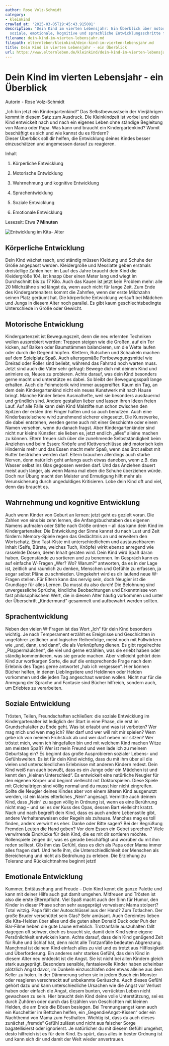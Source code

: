 ```yaml
---
author: Rose Volz-Schmidt
category:
- kleinkind
crawled_at: '2025-03-05T19:45:43.915001'
description: 'Dein Kind im vierten Lebensjahr: Ein Überblick über motorische, körperliche,
  soziale, emotionale, kognitive und sprachliche Entwicklungsschritte für Eltern.'
filename: dein-kind-im-vierten-lebensjahr.md
filepath: elternleben/kleinkind/dein-kind-im-vierten-lebensjahr.md
title: Dein Kind im vierten Lebensjahr - ein Überblick
url: https://www.elternleben.de/kleinkind/dein-kind-im-vierten-lebensjahr/
---
```


#  Dein Kind im vierten Lebensjahr - ein Überblick

Autorin - Rose Volz-Schmidt

„Ich bin jetzt ein Kindergartenkind!“ Das Selbstbewusstsein der Vierjährigen
kommt in diesem Satz zum Ausdruck. Die Kleinkindzeit ist vorbei und dein Kind
entwickelt nach und nach ein eigenes Leben ohne ständige Begleitung von Mama
oder Papa. Was kann und braucht ein Kindergartenkind? Womit beschäftigt es
sich und wie kannst du es fördern?  
Dieser Überblick soll dir helfen, die Entwicklung deines Kindes besser
einzuschätzen und angemessen darauf zu reagieren.

Inhalt

1. Körperliche Entwicklung

2. Motorische Entwicklung

3. Wahrnehmung und kognitive Entwicklung

4. Sprachentwicklung

5. Soziale Entwicklung

6. Emotionale Entwicklung

Lesezeit: Etwa **7 Minuten**

![Entwicklung im Kita-
Alter](/fileadmin/_processed_/d/2/csm_Artikel_Ueberblick_Entwicklung_Kita_Alter2_553810ee69.jpg)

##  Körperliche Entwicklung

Dein Kind wächst rasch, und ständig müssen Kleidung und Schuhe der Größe
angepasst werden. Kleidergröße und Messlatte geben erstmals dreistellige
Zahlen her: im Lauf des Jahre braucht dein Kind die Kleidergröße 104, ist
knapp über einen Meter lang und wiegt im Durchschnitt bis zu 17 Kilo. Auch das
Kauen ist jetzt kein Problem mehr: alle 20 Milchzähne sind längst da, wenn
auch nicht für lange Zeit. Zum Ende des Kindergartenalters kommt die Zahnfee,
wenn der erste Milchzahn seinen Platz geräumt hat. Die körperliche Entwicklung
verläuft bei Mädchen und Jungs in diesem Alter noch parallel. Es gibt kaum
geschlechtsbedingte Unterschiede in Größe oder Gewicht.

##  Motorische Entwicklung

Kindergartenzeit ist Bewegungszeit, denn die neu erlernten Techniken wollen
ausprobiert werden: Treppen steigen wie die Großen, auf ein Tor kicken, auf
Balken oder Baumstämmen balancieren, um die Wette laufen oder durch die Gegend
hüpfen. Klettern, Rutschen und Schaukeln machen auf dem Spielplatz Spaß. Auch
altersgemäße Fortbewegungsmittel wie Dreirad oder Roller sind beliebt, während
das Fahrrad noch warten muss. Jetzt sind auch die Väter sehr gefragt: Bewege
dich mit deinem Kind und animiere es, Neues zu probieren. Achte darauf, was
dein Kind besonders gerne macht und unterstütze es dabei. So bleibt der
Bewegungsspaß lange erhalten. Auch die Feinmotorik wird immer ausgereifter.
Kaum ein Tag, an dem dein Kindergartenkind nicht ein neues Kunstwerk mit nach
Hause bringt. Manche Kinder lieben Ausmalhefte, weil sie besonders ausdauernd
und gründlich sind. Andere gestalten lieber und lassen ihren Ideen freien
Lauf. Auf alle Fälle kann dein Kind Malstifte nun schon zwischen den Spitzen
der ersten drei Finger halten und so auch benutzen. Auch eine
Kinderbastelschere wird zunehmend sicherer eingesetzt. Die Kunstwerke, die
dabei entstehen, werden gerne auch mit einer Geschichte oder einem Namen
versehen, wenn du danach fragst. Aber Kindergartenkinder sind nicht nur kleine
Künstler: sie lieben es, jetzt endlich „alles“ alleine machen zu können.
Eltern freuen sich über die zunehmende Selbstständigkeit beim Anziehen und
beim Essen: Knöpfe und Klettverschlüsse sind motorisch kein Hindernis mehr und
das Essen macht mehr Spaß, wenn das Brot selbst mit Butter bestrichen werden
darf. Eltern brauchen allerdings auch starke Nerven, denn natürlich geht
anfangs auch etwas daneben, wenn z.B. das Wasser selbst ins Glas gegossen
werden darf. Und das Anziehen dauert meist auch länger, als wenn Mama mal eben
die Schuhe überziehen würde. Doch nur Übung macht den Meister und Ermutigung
hilft mehr als Verunsicherung durch ungeduldiges Kritisieren. Lobe dein Kind
oft und viel, denn das braucht es.

##  Wahrnehmung und kognitive Entwicklung

Auch wenn Kinder von Geburt an lernen: jetzt geht es gezielt voran. Die Zahlen
von eins bis zehn lernen, die Anfangsbuchstaben des eigenen Namens aufmalen
oder Stifte nach Größe ordnen – all das kann dein Kind im Kindergartenalter.
Die Entwicklung der Sinne kannst du nach Lust und Zeit fördern: Memory-Spiele
regen das Gedächtnis an und erweitern den Wortschatz. Eine Tast-Kiste mit
unterschiedlichem und austauschbarem Inhalt (Seife, Bürste, weiches Tuch,
Knöpfe) wirkt ebenso anregend wie rasselnde Dosen, deren Inhalt geraten wird.
Dein Kind wird Spaß daran haben, Gegenstände zu sortieren und zu benennen. Im
Gespräch kann es auf einfache W-Fragen „Wer? Wo? Warum?“ antworten, da es in
der Lage ist, zeitlich und räumlich zu denken, Menschen und Gefühle zu
erfassen, ja sogar selbst Pläne zu schmieden. Umgekehrt wird es dir laufend
neue W-Fragen stellen. Für Eltern kann das nervig sein, doch Neugier ist die
Grundlage für alles Lernen. Da musst du also durch! Die Belohnung sind
unvergessliche Sprüche, kindliche Beobachtungen und Erkenntnisse von fast
philosophischem Wert, die in diesem Alter häufig vorkommen und unter der
Überschrift „Kindermund“ gesammelt und aufbewahrt werden sollten.

##  Sprachentwicklung

Neben den vielen W-Fragen ist das Wort „Ich“ für dein Kind besonders wichtig.
Je nach Temperament erzählt es Ereignisse und Geschichten in ungefährer
zeitlicher und logischer Reihenfolge, meist noch mit Füllwörtern wie „und,
dann, und dann“, die als Verknüpfung dienen. Es gibt regelrechte
„Plappermäulchen“, die viel und gerne erzählen, was sie erlebt haben oder
ständig kommentieren, was sie gerade machen. Aber vielleicht gehört dein Kind
zur wortkargen Sorte, die auf die entsprechende Frage nach dem Erlebnis des
Tages gerne antwortet „hab ich vergessen“. Hier können Bücher helfen, in denen
Lieblingstiere und Heldinnen oder Helden vorkommen und die jeden Tag
angeschaut werden wollen. Nicht nur für die Anregung der Sprache und Fantasie
sind Bücher hilfreich, sondern auch, um Erlebtes zu verarbeiten.

##  Soziale Entwicklung

Trösten, Teilen, Freundschaften schließen: die soziale Entwicklung im
Kindergartenalter ist lediglich der Start in eine Phase, die erst im
Grundschulalter zu Ende geht. Was ist erlaubt und was ist verboten? Wer mag
mich und wen mag ich? Wer darf und wer will mit mir spielen? Wem gebe ich von
meinem Frühstück ab und wer darf neben mir sitzen? Wer tröstet mich, wenn ich
hingefallen bin und mit welchem Kind machen Witze am meisten Spaß? Wer ist
mein Freund und wen lade ich zu meinem Geburtstag ein? Es beginnt das große
Ausprobieren sozialer Lebens- und Gefühlswelten. Es ist für dein Kind wichtig,
dass du mit ihm über all die vielen und unterschiedlichen Erlebnisse mit
anderen Kindern redest. Dein Kind weiß nun auch bewußt, dass es ein Junge oder
ein Mädchen ist und kennt den „kleinen Unterschied“. Es entwickelt eine
natürliche Neugier für den eigenen Körper und beginnt vielleicht mit
Doktorspielen. Diese Spiele mit Gleichaltrigen sind völlig normal und du musst
hier nicht eingreifen. Sollte die Neugier deines Kindes aber von einem älteren
Kind ausgenutzt werden, ist ein klares elterliches „Nein“ angesagt. Vermittle
auch deinem Kind, dass „Nein“ zu sagen völlig in Ordnung ist, wenn es eine
Berührung nicht mag – und sei es der Kuss des Opas, dessen Bart vielleicht
kratzt. Nach und nach begreift dein Kind, dass es auch andere Lebensstile
gibt, andere Verhaltensweisen oder Regeln als zuhause. Manches mag es toll
finden, anders verwirrt es eher. Danke oder Bitte sagen? Bei der Begrüßung
Fremden Leuten die Hand geben? Vor dem Essen ein Gebet sprechen? Viele
verwirrende Eindrücke für dein Kind, die es mit dir sortieren möchte.
Rollenspiele zeigen dir, was es gerade beschäftigt und worüber du mit ihm
reden solltest. Gib ihm das Gefühl, dass es dich als Papa oder Mama immer
alles fragen darf. Und helfe ihm, die Unterschiedlichkeit der Menschen als
Bereicherung und nicht als Bedrohung zu erleben. Die Erziehung zu Toleranz und
Rücksichtnahme beginnt jetzt!

##  Emotionale Entwicklung

Kummer, Enttäuschung und Freude – Dein Kind kennt die ganze Palette und kann
mit deiner Hilfe auch gut damit umgehen. Mitfreuen und Trösten ist also die
erste Elternpflicht. Viel Spaß macht auch der Sinn für Humor, den Kinder in
dieser Phase schon sehr ausgeprägt vorweisen: Mama stolpert? Total witzig.
Papa fällt der Autoschlüssel aus der Hand? Zum Totlachen. Der große Bruder
verschüttet sein Glas? Sehr amüsant. Auch Gereimtes lieben die Kita-Helden
über alles und die guten alten Donald Duck oder Puh der Bär-Filme heben die
gute Laune erheblich. Trotzanfälle auszuhalten fällt dagegen oft schwer, doch
es braucht sie, damit dein Kind seine eigene Persönlichkeit entwickeln kann.
Achte darauf, dass dein Kind genügend Zeit für Ruhe und Schlaf hat, denn nicht
alle Trotzanfälle bedeuten Abgrenzung. Manchmal ist deinem Kind einfach alles
zu viel und es trotzt aus Hilflosigkeit und Überforderung. Ein anderes sehr
starkes Gefühl, das dein Kind in diesem Alter neu entdeckt ist die Angst. Sie
ist nicht bei allen Kindern gleich stark ausgeprägt. Besonders sensible,
fantasievolle Kinder haben scheinbar plötzlich Angst davor, im Dunkeln
einzuschlafen oder etwas alleine aus dem Keller zu holen. In der Dämmerung
sehen sie in jedem Busch ein Monster oder reagieren verschreckt auf unbekannte
Geräusche. Auch dieses Gefühl gehört dazu und kann unterschiedliche Ursachen
wie die Angst vor Verlust haben oder einfach die Angst, diesem bunten,
verrückten Leben nicht gewachsen zu sein. Hier braucht dein Kind deine volle
Unterstützung, sei es durch Zuhören oder durch das Erzählen von Geschichten
mit kleinen Helden, die am Ende die Bösen besiegen. Bei Trennungsangst kann
auch ein Kuscheltier im Bettchen helfen, ein „GegendieAngst-Kissen“ oder ein
Nachthemd von Mama zum Festhalten. Wichtig ist, dass du auch dieses zunächst
„fremde“ Gefühl zulässt und nicht aus falscher Sorge bagatellisierst oder
ignorierst. Je natürlicher du mit diesem Gefühl umgehst, desto hilfreich ist
es für dein Kind. Es spürt, dass alles in bester Ordnung ist und kann sich dir
und damit der Welt wieder anvertrauen.

